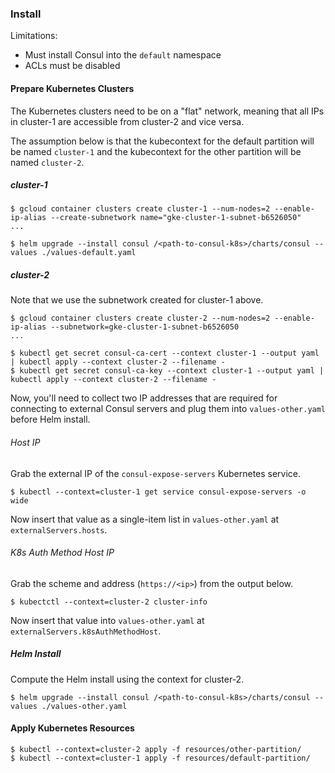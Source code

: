### Install

Limitations:
- Must install Consul into the `default` namespace
- ACLs must be disabled

#### Prepare Kubernetes Clusters

The Kubernetes clusters need to be on a "flat" network, meaning that all IPs in cluster-1 are accessible from cluster-2 and vice versa.

The assumption below is that the kubecontext for the default partition will be named `cluster-1` and the kubecontext for the other partition will be named `cluster-2`.

##### cluster-1
```shell
$ gcloud container clusters create cluster-1 --num-nodes=2 --enable-ip-alias --create-subnetwork name="gke-cluster-1-subnet-b6526050"
...

$ helm upgrade --install consul /<path-to-consul-k8s>/charts/consul --values ./values-default.yaml
```

##### cluster-2
Note that we use the subnetwork created for cluster-1 above.

```shell
$ gcloud container clusters create cluster-2 --num-nodes=2 --enable-ip-alias --subnetwork=gke-cluster-1-subnet-b6526050
...

$ kubectl get secret consul-ca-cert --context cluster-1 --output yaml | kubectl apply --context cluster-2 --filename -
$ kubectl get secret consul-ca-key --context cluster-1 --output yaml | kubectl apply --context cluster-2 --filename -
```

Now, you'll need to collect two IP addresses that are required for connecting to external Consul servers and plug them into `values-other.yaml` before Helm install.

###### Host IP
Grab the external IP of the `consul-expose-servers` Kubernetes service.

```shell
$ kubectl --context=cluster-1 get service consul-expose-servers -o wide
```

Now insert that value as a single-item list in `values-other.yaml` at `externalServers.hosts`.

###### K8s Auth Method Host IP
Grab the scheme and address (`https://<ip>`) from the output below.

```shell
$ kubectctl --context=cluster-2 cluster-info
```

Now insert that value into `values-other.yaml` at `externalServers.k8sAuthMethodHost`.

##### Helm Install
Compute the Helm install using the context for cluster-2.

```shell
$ helm upgrade --install consul /<path-to-consul-k8s>/charts/consul --values ./values-other.yaml
```

#### Apply Kubernetes Resources

```shell
$ kubectl --context=cluster-2 apply -f resources/other-partition/
$ kubectl --context=cluster-1 apply -f resources/default-partition/
```